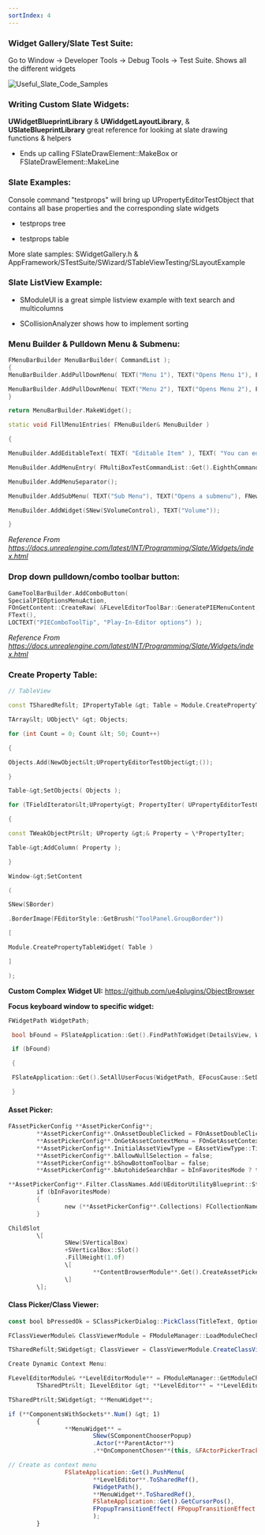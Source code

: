 ```yaml
---
sortIndex: 4
---
```


### Widget Gallery/Slate Test Suite:

Go to Window -> Developer Tools -> Debug Tools -> Test Suite. Shows all the different widgets

![Useful_Slate_Code_Samples](....\assets\Useful_Slate_Code_Samples.png)

### Writing Custom Slate Widgets:

**UWidgetBlueprintLibrary** & **UWiddgetLayoutLibrary**, & **USlateBlueprintLibrary** great reference for looking at slate drawing functions & helpers

- Ends up calling FSlateDrawElement::MakeBox or FSlateDrawElement::MakeLine

### Slate Examples:

Console command "testprops" will bring up UPropertyEditorTestObject that contains all base properties and the corresponding slate widgets

- testprops tree

- testprops table

More slate samples: SWidgetGallery.h & AppFramework/STestSuite/SWizard/STableViewTesting/SLayoutExample

### Slate ListView Example:

- SModuleUI is a great simple listview example with text search and multicolumns

- SCollisionAnalyzer shows how to implement sorting

### Menu Builder & Pulldown Menu & Submenu:

```cpp
FMenuBarBuilder MenuBarBuilder( CommandList );
{
MenuBarBuilder.AddPullDownMenu( TEXT("Menu 1"), TEXT("Opens Menu 1"), FNewMenuDelegate::CreateRaw( &FMenus::FillMenu1Entries ) );

MenuBarBuilder.AddPullDownMenu( TEXT("Menu 2"), TEXT("Opens Menu 2"), FNewMenuDelegate::CreateRaw( &FMenus::FillMenu2Entries ) );
}

return MenuBarBuilder.MakeWidget();

static void FillMenu1Entries( FMenuBuilder& MenuBuilder )

{

MenuBuilder.AddEditableText( TEXT( "Editable Item" ), TEXT( "You can edit this item's text" ), NAME_None, TEXT( "Edit Me!" ) );

MenuBuilder.AddMenuEntry( FMultiBoxTestCommandList::Get().EighthCommandInfo );

MenuBuilder.AddMenuSeparator();

MenuBuilder.AddSubMenu( TEXT("Sub Menu"), TEXT("Opens a submenu"), FNewMenuDelegate::CreateRaw( &FMenus::FillSubMenuEntries ) );

MenuBuilder.AddWidget(SNew(SVolumeControl), TEXT("Volume"));

}
```

*Reference From <https://docs.unrealengine.com/latest/INT/Programming/Slate/Widgets/index.html>*

### Drop down pulldown/combo toolbar button:

```cpp
GameToolBarBuilder.AddComboButton(
SpecialPIEOptionsMenuAction,
FOnGetContent::CreateRaw( &FLevelEditorToolBar::GeneratePIEMenuContent, InCommandList ),
FText(),
LOCTEXT("PIEComboToolTip", "Play-In-Editor options") );
```

*Reference From <https://docs.unrealengine.com/latest/INT/Programming/Slate/Widgets/index.html>*

### Create Property Table:

```cpp
// TableView

const TSharedRef&lt; IPropertyTable &gt; Table = Module.CreatePropertyTable();

TArray&lt; UObject\* &gt; Objects;

for (int Count = 0; Count &lt; 50; Count++)

{

Objects.Add(NewObject&lt;UPropertyEditorTestObject&gt;());

}

Table-&gt;SetObjects( Objects );

for (TFieldIterator&lt;UProperty&gt; PropertyIter( UPropertyEditorTestObject::StaticClass(), EFieldIteratorFlags::IncludeSuper); PropertyIter; ++PropertyIter)

{

const TWeakObjectPtr&lt; UProperty &gt;& Property = \*PropertyIter;

Table-&gt;AddColumn( Property );

}

Window-&gt;SetContent

(

SNew(SBorder)

.BorderImage(FEditorStyle::GetBrush("ToolPanel.GroupBorder"))

[

Module.CreatePropertyTableWidget( Table )

]

);
```

**Custom Complex Widget UI:** <https://github.com/ue4plugins/ObjectBrowser>

**Focus keyboard window to specific widget:**

```cpp
FWidgetPath WidgetPath;

 bool bFound = FSlateApplication::Get().FindPathToWidget(DetailsView, WidgetPath);

 if (bFound)

 {

 FSlateApplication::Get().SetAllUserFocus(WidgetPath, EFocusCause::SetDirectly);

 }
```

#### Asset Picker:

```cpp
FAssetPickerConfig **AssetPickerConfig**;
        **AssetPickerConfig**.OnAssetDoubleClicked = FOnAssetDoubleClicked::CreateStatic(&SBlutilityShelf::OnBlutilityDoubleClicked);
        **AssetPickerConfig**.OnGetAssetContextMenu = FOnGetAssetContextMenu::CreateSP(this, &SBlutilityShelf::OnBlutilityGetContextMenu);
        **AssetPickerConfig**.InitialAssetViewType = EAssetViewType::Tile;
        **AssetPickerConfig**.bAllowNullSelection = false;
        **AssetPickerConfig**.bShowBottomToolbar = false;
        **AssetPickerConfig**.bAutohideSearchBar = bInFavoritesMode ? true : false;

**AssetPickerConfig**.Filter.ClassNames.Add(UEditorUtilityBlueprint::StaticClass()-&gt;GetFName());
        if (bInFavoritesMode)
        {
                new (**AssetPickerConfig**.Collections) FCollectionNameType(BlutilityModule::**BlutilityShelfCollectionName**, ECollectionShareType::CST_Local);
        }

ChildSlot
        \[
                SNew(SVerticalBox)
                +SVerticalBox::Slot()
                .FillHeight(1.0f)
                \[
                        **ContentBrowserModule**.Get().CreateAssetPicker(**AssetPickerConfig**)
                \]
        \];
```

#### Class Picker/Class Viewer:

```js
const bool bPressedOk = SClassPickerDialog::PickClass(TitleText, Options, ChosenClass, UDataAsset::StaticClass());

FClassViewerModule& ClassViewerModule = FModuleManager::LoadModuleChecked&lt;FClassViewerModule&gt;("ClassViewer");

TSharedRef&lt;SWidget&gt; ClassViewer = ClassViewerModule.CreateClassViewer(Options, FOnClassPicked::CreateRaw(this, &FBBProcSeqCapObjEditorBinding::HandleProcSeqContextClassPicked));

Create Dynamic Context Menu:

FLevelEditorModule& **LevelEditorModule** = FModuleManager::GetModuleChecked&lt;FLevelEditorModule&gt;( "LevelEditor");
        TSharedPtr&lt; ILevelEditor &gt; **LevelEditor** = **LevelEditorModule**.GetFirstLevelEditor();

TSharedPtr&lt;SWidget&gt; **MenuWidget**;

if (**ComponentsWithSockets**.Num() &gt; 1)
        {                        
                **MenuWidget** = 
                        SNew(SComponentChooserPopup)
                        .Actor(**ParentActor**)
                        .**OnComponentChosen**(this, &FActorPickerTrackEditor::ActorComponentPicked, **ParentActor**, **ObjectGuid**, **Section**);

// Create as context menu
                FSlateApplication::Get().PushMenu(
                        **LevelEditor**.ToSharedRef(),
                        FWidgetPath(),
                        **MenuWidget**.ToSharedRef(),
                        FSlateApplication::Get().GetCursorPos(),
                        FPopupTransitionEffect( FPopupTransitionEffect::ContextMenu )
                        );
        }
```
